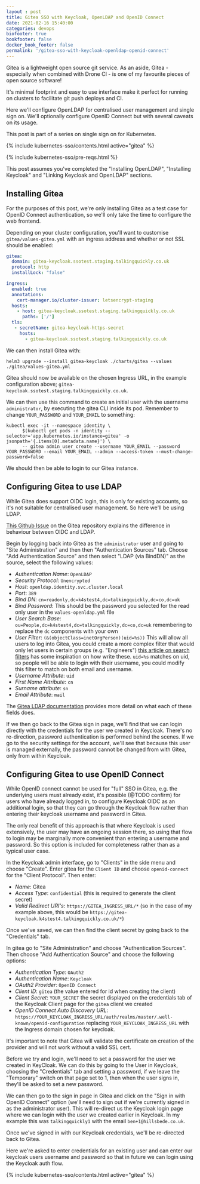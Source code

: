```yaml
---
layout : post
title: Gitea SSO with Keycloak, OpenLDAP and OpenID Connect
date: 2021-02-16 15:40:00
categories: devops
biofooter: true
bookfooter: false
docker_book_footer: false
permalink: '/gitea-sso-with-keycloak-openldap-openid-connect'
---
```


Gitea is a lightweight open source git service. As an aside, Gitea - especially when combined with Drone CI - is one of my favourite pieces of open source software!

It's minimal footprint and easy to use interface make it perfect for running on clusters to facilitate git push deploys and CI.

Here we'll configure OpenLDAP for centralised user management and single sign on. We'll optionally configure OpenID Connect but with several caveats on its usage.

This post is part of a series on single sign on for Kubernetes.

<!--more-->

{% include kubernetes-sso/contents.html active="gitea" %}

{% include kubernetes-sso/pre-reqs.html %}

This post assumes you've completed the "Installing OpenLDAP", "Installing Keycloak" and "Linking Keycloak and OpenLDAP" sections.

## Installing Gitea

For the purposes of this post, we're only installing Gitea as a test case for OpenID Connect authentication, so we'll only take the time to configure the web frontend.

Depending on your cluster configuration, you'll want to customise `gitea/values-gitea.yml` with an ingress address and whether or not SSL should be enabled:

```yaml
gitea:
  domain: gitea-keycloak.ssotest.staging.talkingquickly.co.uk 
  protocol: http
  installLock: "false"

ingress:
  enabled: true
  annotations:
    cert-manager.io/cluster-issuer: letsencrypt-staging
  hosts:
    - host: gitea-keycloak.ssotest.staging.talkingquickly.co.uk
      paths: ['/']
  tls:
   - secretName: gitea-keycloak-https-secret
     hosts:
       - gitea-keycloak.ssotest.staging.talkingquickly.co.uk
```

We can then install Gitea with:

```
helm3 upgrade --install gitea-keycloak ./charts/gitea --values ./gitea/values-gitea.yml
```

Gitea should now be available on the chosen Ingress URL, in the example configuration above; `gitea-keycloak.ssotest.staging.talkingquickly.co.uk`.

We can then use this command to create an initial user with the username `administrator`, by executing the gitea CLI inside its pod. Remember to change `YOUR_PASSWORD` and `YOUR_EMAIL` to something:

```
kubectl exec -it --namespace identity \
      $(kubectl get pods -n identity --selector='app.kubernetes.io/instance=gitea' -o jsonpath='{.items[0].metadata.name}') \
      -- gitea admin user create --username YOUR_EMAIL --password YOUR_PASSWORD --email YOUR_EMAIL --admin --access-token --must-change-password=false
```

We should then be able to login to our Gitea instance.

## Configuring Gitea to use LDAP

While Gitea does support OIDC login, this is only for existing accounts, so it's not suitable for centralised user management. So here we'll be using LDAP.

[This Github Issue](https://github.com/go-gitea/gitea/issues/1124?_pjax=%23js-repo-pjax-container#issuecomment-284911694) on the Gitea repository explains the difference in behaviour between OIDC and LDAP.

Begin by logging back into Gitea as the `administrator` user and going to "Site Administration" and then then "Authentication Sources" tab. Choose "Add Authentication Source" and then select "LDAP (via BindDN)" as the source, select the following values:

- *Authentication Name*: `OpenLDAP`
- *Security Protocol*: `Unencrypted`
- *Host*: `openldap.identity.svc.cluster.local`
- *Port*: `389`
- *Bind DN*: `cn=readonly,dc=k4stest4,dc=talkingquickly,dc=co,dc=uk`
- *Bind Password*: This should be the password you selected for the read only user in the `values-openldap.yml` file
- *User Search Base*: `ou=People,dc=k4stest4,dc=talkingquickly,dc=co,dc=uk` remembering to replace the `dc` components with your own
- *User Filter*: `(&(objectClass=inetOrgPerson)(uid=%s))` This will allow all users to log into Gitea, you could create a more complex filter that would only let users in certain groups (e.g. "Engineers") [this article on search filters](https://confluence.atlassian.com/kb/how-to-write-ldap-search-filters-792496933.html) has some inspiration on how write these. `uid=%s` matches on uid, so people will be able to login with their username, you could modify this filter to match on both email and username.
- *Username Attribute*: `uid`
- *First Name Attribute*: `cn`
- *Surname attribute*: `sn`
- *Email Attribute*: `mail`

The [Gitea LDAP documentation](https://docs.gitea.io/en-us/authentication/) provides more detail on what each of these fields does.

If we then go back to the Gitea sign in page, we'll find that we can login directly with the credentials for the user we created in Keycloak. There's no re-direction, password authentication is performed behind the scenes. If we go to the security settings for the account, we'll see that because this user is managed externally, the password cannot be changed from with Gitea, only from within Keycloak.

## Configuring Gitea to use OpenID Connect

While OpenID connect cannot be used for "full" SSO in Gitea, e.g. the underlying users must already exist, it's possible (@TODO confirm) for users who have already logged in, to configure Keycloak OIDC as an additional login, so that they can go through the Keycloak flow rather than entering their keycloak username and password in Gitea.

The only real benefit of this approach is that where Keycloak is used extensively, the user may have an ongoing session there, so using that flow to login may be marginally more convenient than entering a username and password. So this option is included for completeness rather than as a typical user case. 

In the Keycloak admin interface, go to "Clients" in the side menu and choose "Create". Enter gitea for the `Client ID` and choose `openid-connect` for the "Client Protocol". Then enter:

- *Name*: Gitea
- *Access Type*: `confidential` (this is required to generate the client secret)
- *Valid Redirect URI's*: `https://GITEA_INGRESS_URL/*` (so in the case of my example above, this would be `https://gitea-keycloak.k4stest4.talkingquickly.co.uk/*`)

Once we've saved, we can then find the client secret by going back to the "Credentials" tab.

In gitea go to "Site Administration" and choose "Authentication Sources". Then choose "Add Authentication Source" and choose the following options:

- *Authentication Type*: `OAuth2`
- *Authentication Name*: `Keycloak`
- *OAuth2 Provider*: `OpenID Connect`
- *Client ID*: `gitea` (the value entered for id when creating the client)
- *Client Secret*: `YOUR_SECRET` the secret displayed on the credentials tab of the Keycloak Client page for the `gitea` client we created
- *OpenID Connect Auto Discovery URL*: `https://YOUR_KEYCLOAK_INGRESS_URL/auth/realms/master/.well-known/openid-configuration` replacing `YOUR_KEYCLOAK_INGRESS_URL` with the Ingress domain chosen for keycloak. 

It's important to note that Gitea will validate the certificate on creation of the provider and will not work without a valid SSL cert.

Before we try and login, we'll need to set a password for the user we created in KeyCloak. We can do this by going to the User in Keycloak, choosing the "Credentials" tab and setting a password, if we leave the "Temporary" switch on that page set to 1, then when the user signs in, they'll be asked to set a new password.

We can then go to the sign in page in Gitea and click on the "Sign in with OpenID Connect" option (we'll need to sign out if we're currently signed in as the administrator user). This will re-direct us the Keycloak login page where we can login with the user we created earlier in Keycloak. In my example this was `talkingquickly1` with the email `ben+1@hillsbede.co.uk`. 

Once we've signed in with our Keycloak credentials, we'll be re-directed back to Gitea.

Here we're asked to enter credentials for an existing user and can enter our keycloak users username and password so that in future we can login using the Keycloak auth flow.

{% include kubernetes-sso/contents.html active="gitea" %}
